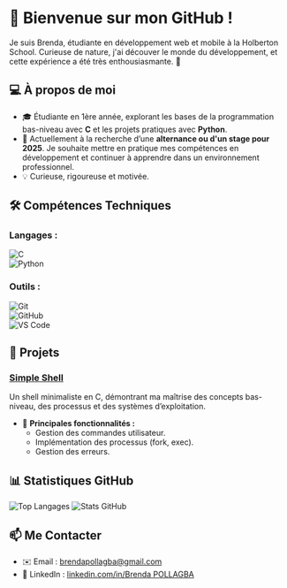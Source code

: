 
# 👋 Bienvenue sur mon GitHub !

Je suis Brenda, étudiante en développement web et mobile à la Holberton School. Curieuse de nature, j'ai découver le monde du développement, et cette expérience a été très enthousiasmante. 🚀 

## 💻 **À propos de moi**
- 🎓 Étudiante en 1ère année, explorant les bases de la programmation bas-niveau avec **C** et les projets pratiques avec **Python**.  
- 🔎 Actuellement à la recherche d’une **alternance ou d'un stage pour 2025**. Je souhaite mettre en pratique mes compétences en développement et continuer à apprendre dans un environnement professionnel.
- 💡 Curieuse, rigoureuse et motivée.  

## 🛠️ **Compétences Techniques**
### **Langages** :
![C](https://img.shields.io/badge/-C-blue?style=flat-square&logo=c)  
![Python](https://img.shields.io/badge/-Python-yellow?style=flat-square&logo=python) 
### **Outils** :  
![Git](https://img.shields.io/badge/-Git-black?style=flat-square&logo=git)  
![GitHub](https://img.shields.io/badge/-GitHub-181717?style=flat-square&logo=github)  
![VS Code](https://img.shields.io/badge/-VSCode-blue?style=flat-square&logo=visual-studio-code)   

## 🌟 **Projets**
### [Simple Shell](https://github.com/Bree-Coding/holbertonschool-simple_shell) 
Un shell minimaliste en C, démontrant ma maîtrise des concepts bas-niveau, des processus et des systèmes d’exploitation.
- 📌 **Principales fonctionnalités :**  
  - Gestion des commandes utilisateur.  
  - Implémentation des processus (fork, exec).  
  - Gestion des erreurs.  

## 📊 **Statistiques GitHub**  
![Top Langages](https://github-readme-stats.vercel.app/api/top-langs/?username=Bree-Coding&layout=compact&theme=radical)
![Stats GitHub](https://github-readme-stats.vercel.app/api?username=Bree-Coding&show_icons=true&theme=radical)

## 📫 **Me Contacter**
- ✉️ Email :  [brendapollagba@gmail.com](mailto:brendapollagba@gmail.com)  
- 🔗 LinkedIn : [linkedin.com/in/Brenda POLLAGBA](www.linkedin.com/in/brenda-pollagba)

